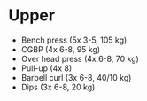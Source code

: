 # Upper
* Bench press (5x 3-5, 105 kg)
* CGBP (4x 6-8, 95 kg)
* Over head press (4x 6-8, 70 kg)
* Pull-up (4x 8)
* Barbell curl (3x 6-8, 40/10 kg)
* Dips (3x 6-8, 20 kg)
